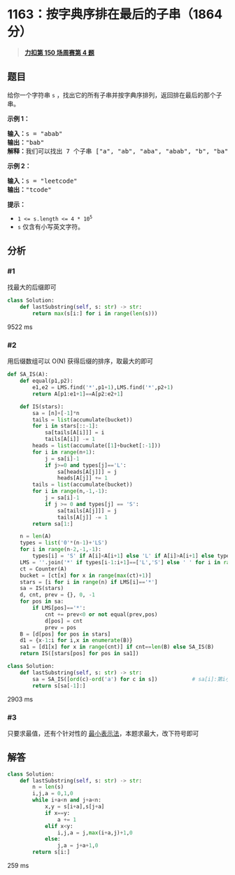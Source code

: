 # 1163：按字典序排在最后的子串（1864 分）


> <u>**[力扣第 150 场周赛第 4 题](https://leetcode.cn/problems/last-substring-in-lexicographical-order/)**</u>

## 题目

<p>给你一个字符串 <code>s</code> ，找出它的所有子串并按字典序排列，返回排在最后的那个子串。</p>



<p><strong>示例 1：</strong></p>

<pre>
<strong>输入：</strong>s = "abab"
<strong>输出：</strong>"bab"
<strong>解释：</strong>我们可以找出 7 个子串 ["a", "ab", "aba", "abab", "b", "ba", "bab"]。按字典序排在最后的子串是 "bab"。
</pre>

<p><strong>示例 2：</strong></p>

<pre>
<strong>输入：</strong>s = "leetcode"
<strong>输出：</strong>"tcode"
</pre>



<p><strong>提示：</strong></p>

<ul>
<li><code>1 &lt;= s.length &lt;= 4 * 10<sup>5</sup></code></li>
<li><code>s</code> 仅含有小写英文字符。</li>
</ul>




## 分析

### #1

找最大的后缀即可

```python
class Solution:
    def lastSubstring(self, s: str) -> str:
        return max(s[i:] for i in range(len(s)))    
```
9522 ms

### #2

用后缀数组可以 O(N) 获得后缀的排序，取最大的即可

```python
def SA_IS(A):
    def equal(p1,p2):
        e1,e2 = LMS.find('*',p1+1),LMS.find('*',p2+1)
        return A[p1:e1+1]==A[p2:e2+1]

    def IS(stars):
        sa = [n]+[-1]*n
        tails = list(accumulate(bucket))
        for i in stars[::-1]:
            sa[tails[A[i]]] = i
            tails[A[i]] -= 1
        heads = list(accumulate([1]+bucket[:-1]))
        for i in range(n+1):
            j = sa[i]-1
            if j>=0 and types[j]=='L':
                sa[heads[A[j]]] = j
                heads[A[j]] += 1
        tails = list(accumulate(bucket))
        for i in range(n,-1,-1):
            j = sa[i]-1
            if j >= 0 and types[j] == 'S':
                sa[tails[A[j]]] = j
                tails[A[j]] -= 1
        return sa[1:]

    n = len(A)
    types = list('0'*(n-1)+'LS')
    for i in range(n-2,-1,-1):
        types[i] = 'S' if A[i]<A[i+1] else 'L' if A[i]>A[i+1] else types[i+1]
    LMS = ''.join('*' if types[i-1:i+1]==['L','S'] else ' ' for i in range(n+1))
    ct = Counter(A)
    bucket = [ct[x] for x in range(max(ct)+1)]
    stars = [i for i in range(n) if LMS[i]=='*']
    sa = IS(stars)
    d, cnt, prev = {}, 0, -1
    for pos in sa:
        if LMS[pos]=='*':
            cnt += prev<0 or not equal(prev,pos)
            d[pos] = cnt
            prev = pos
    B = [d[pos] for pos in stars]
    d1 = {x-1:i for i,x in enumerate(B)}
    sa1 = [d1[x] for x in range(cnt)] if cnt==len(B) else SA_IS(B)
    return IS([stars[pos] for pos in sa1])

class Solution:
    def lastSubstring(self, s: str) -> str:
        sa = SA_IS([ord(c)-ord('a') for c in s])           # sa[i]:第i小的后缀编号
        return s[sa[-1]:]  
```
2903 ms

### #3

只要求最值，还有个针对性的 [最小表示法](https://oi.wiki/string/minimal-string/)，本题求最大，改下符号即可

## 解答


```python
class Solution:
    def lastSubstring(self, s: str) -> str:
        n = len(s)
        i,j,a = 0,1,0
        while i+a<n and j+a<n:
            x,y = s[i+a],s[j+a]
            if x==y:
                a += 1
            elif x<y:
                i,j,a = j,max(i+a,j)+1,0
            else:
                j,a = j+a+1,0
        return s[i:]
```
259 ms
